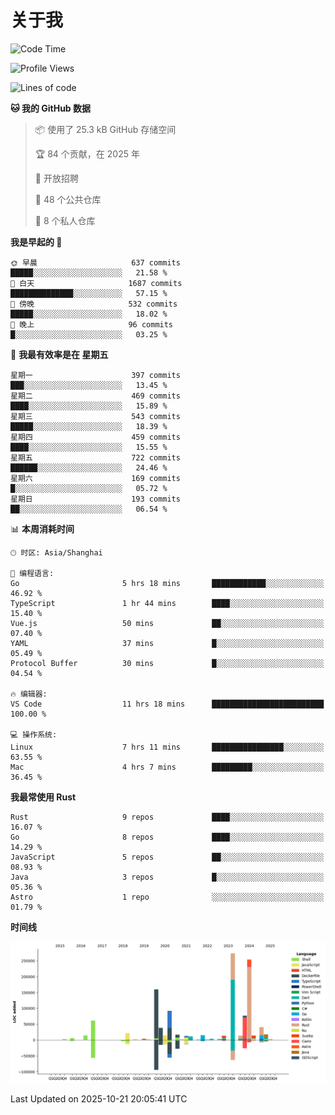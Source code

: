 # 关于我

<!--START_SECTION:waka-->
![Code Time](http://img.shields.io/badge/Code%20Time-4%2C159%20hrs%208%20mins-blue)

![Profile Views](http://img.shields.io/badge/%E4%B8%AA%E4%BA%BA%E8%B5%84%E6%96%99%E8%A7%82%E7%9C%8B%E6%AC%A1%E6%95%B0-0-blue)

![Lines of code](https://img.shields.io/badge/%E4%BB%8E%E3%80%8CHello%20World%E3%80%8D%E8%B5%B7%E6%88%91%E5%B7%B2%E7%BB%8F%E5%86%99%E4%BA%86-1.2%20million%20%E8%A1%8C%E4%BB%A3%E7%A0%81-blue)

**🐱 我的 GitHub 数据** 

> 📦  使用了 25.3 kB GitHub 存储空间 
 > 
> 🏆 84 个贡献，在 2025 年
 > 
> 💼 开放招聘
 > 
> 📜 48 个公共仓库 
 > 
> 🔑 8 个私人仓库 
 > 
**我是早起的 🐤** 

```text
🌞 早晨                     637 commits         █████░░░░░░░░░░░░░░░░░░░░   21.58 % 
🌆 白天                     1687 commits        ██████████████░░░░░░░░░░░   57.15 % 
🌃 傍晚                     532 commits         █████░░░░░░░░░░░░░░░░░░░░   18.02 % 
🌙 晚上                     96 commits          █░░░░░░░░░░░░░░░░░░░░░░░░   03.25 % 
```
📅 **我最有效率是在 星期五** 

```text
星期一                      397 commits         ███░░░░░░░░░░░░░░░░░░░░░░   13.45 % 
星期二                      469 commits         ████░░░░░░░░░░░░░░░░░░░░░   15.89 % 
星期三                      543 commits         █████░░░░░░░░░░░░░░░░░░░░   18.39 % 
星期四                      459 commits         ████░░░░░░░░░░░░░░░░░░░░░   15.55 % 
星期五                      722 commits         ██████░░░░░░░░░░░░░░░░░░░   24.46 % 
星期六                      169 commits         █░░░░░░░░░░░░░░░░░░░░░░░░   05.72 % 
星期日                      193 commits         ██░░░░░░░░░░░░░░░░░░░░░░░   06.54 % 
```


📊 **本周消耗时间** 

```text
🕑︎ 时区: Asia/Shanghai

💬 编程语言: 
Go                       5 hrs 18 mins       ████████████░░░░░░░░░░░░░   46.92 % 
TypeScript               1 hr 44 mins        ████░░░░░░░░░░░░░░░░░░░░░   15.40 % 
Vue.js                   50 mins             ██░░░░░░░░░░░░░░░░░░░░░░░   07.40 % 
YAML                     37 mins             █░░░░░░░░░░░░░░░░░░░░░░░░   05.49 % 
Protocol Buffer          30 mins             █░░░░░░░░░░░░░░░░░░░░░░░░   04.54 % 

🔥 编辑器: 
VS Code                  11 hrs 18 mins      █████████████████████████   100.00 % 

💻 操作系统: 
Linux                    7 hrs 11 mins       ████████████████░░░░░░░░░   63.55 % 
Mac                      4 hrs 7 mins        █████████░░░░░░░░░░░░░░░░   36.45 % 
```

**我最常使用 Rust** 

```text
Rust                     9 repos             ████░░░░░░░░░░░░░░░░░░░░░   16.07 % 
Go                       8 repos             ████░░░░░░░░░░░░░░░░░░░░░   14.29 % 
JavaScript               5 repos             ██░░░░░░░░░░░░░░░░░░░░░░░   08.93 % 
Java                     3 repos             █░░░░░░░░░░░░░░░░░░░░░░░░   05.36 % 
Astro                    1 repo              ░░░░░░░░░░░░░░░░░░░░░░░░░   01.79 % 
```



**时间线**

![Lines of Code chart](https://raw.githubusercontent.com/catusax/catusax/master/assets/bar_graph.png)


 Last Updated on 2025-10-21 20:05:41 UTC
<!--END_SECTION:waka-->
